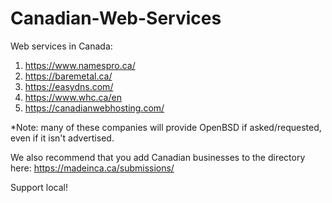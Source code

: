 # Canadian-Web-Services
Web services in Canada:

1. https://www.namespro.ca/
2. https://baremetal.ca/
3. https://easydns.com/
4. https://www.whc.ca/en
5. https://canadianwebhosting.com/
   
*Note: many of these companies will provide OpenBSD if asked/requested, even if it isn't advertised.

We also recommend that you add Canadian businesses to the directory here: https://madeinca.ca/submissions/

Support local!
